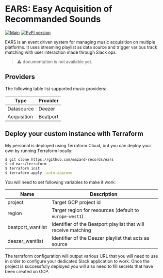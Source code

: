 # EARS: Easy Acquisition of Recommanded Sounds

[![Main](https://github.com/mazard-records/ears/actions/workflows/main.yaml/badge.svg)](https://github.com/mazard-records/ears/actions/workflows/main.yaml)
[![PyPI version](https://badge.fury.io/py/ears.svg)](https://badge.fury.io/py/ears)

EARS is an event driven system for managing music acquisition on multiple
platforms. It uses streaming playlist as data source and trigger various
track matching with user interaction made through Slack ops.

> :warning: documentation is not available yet.

## Providers

The following table list supported music providers:

| Type        | Provider |
| ----------- | -------- |
| Datasource  | Deezer   |
| Acquisition | Beatport |

## Deploy your custom instance with Terraform

My personal is deployed using Terraform Cloud, but you can
deploy your own by running Terraform locally:

```bash
$ git clone https://github.com/mazard-records/ears
$ cd ears/terraform
$ terraform init
$ terraform apply -auto-approve
```

You will need to set following variables to make it work:

| Name | Description |
| ---- | ----------- |
| project           | Target GCP project id |
| region            | Target region for resources (default to `europe-west1`) |
| beatport_wantlist | Identifier of the Beatport playlist that will receive matching |
| deezer_wantlist   | Identifier of the Deezer playlist that acts as source |

The terraform configuration will output various URL that you will need to use
in order to configure your dedicated Slack application to work. Once the project
is successfully deployed you will also need to fill secrets that have been created
on GCP.